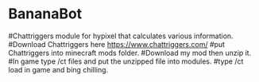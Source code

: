# BananaBot
#Chattriggers module for hypixel that calculates various information.
#Download Chattriggers here https://www.chattriggers.com/
#put Chattriggers into minecraft mods folder.
#Download my mod then unzip it.
#In game type /ct files and put the unzipped file into modules.
#type /ct load in game and bing chilling.
